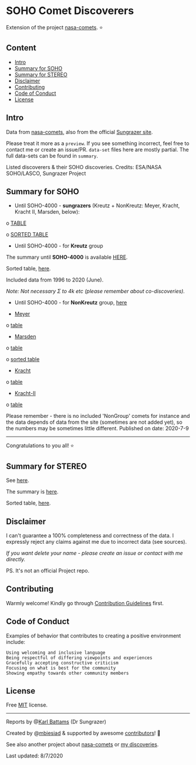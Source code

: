 # SOHO Comet Discoverers

Extension of the project [nasa-comets](https://github.com/mbiesiad/nasa-comets). ⭐

## Content
* [Intro](#intro)
* [Summary for SOHO](#summary-for-soho)
* [Summary for STEREO](#summary-for-stereo)
* [Disclaimer](#disclaimer)
* [Contributing](#contributing)
* [Code of Conduct](#code-of-conduct)
* [License](#license)

## Intro

Data from [nasa-comets](https://github.com/mbiesiad/nasa-comets), also from the official [Sungrazer site](https://sungrazer.nrl.navy.mil/).

Please treat it more as a `preview`. If you see something incorrect, feel free to contact me or create an issue/PR.
`data-set` files here are mostly partial. The full data-sets can be found in `summary`.

Listed discoverers & their SOHO discoveries. Credits: ESA/NASA SOHO/LASCO, Sungrazer Project

## Summary for SOHO

* Until SOHO-4000 - **sungrazers** (Kreutz + NonKreutz: Meyer, Kracht, Kracht II, Marsden, below):

o [TABLE](https://github.com/mbiesiad/soho-comet-discoverers/blob/master/summary/sungrazers-1.csv)

o [SORTED TABLE](https://github.com/mbiesiad/soho-comet-discoverers/blob/master/summary/sungrazers-1-sorted.csv)

* Until SOHO-4000 - for **Kreutz** group

The summary until **SOHO-4000** is available [HERE](https://github.com/mbiesiad/soho-comet-discoverers/blob/master/summary/until-SOHO-4000.csv).

Sorted table, [here](https://github.com/mbiesiad/soho-comet-discoverers/blob/master/summary/until-SOHO-4000-sorted.csv).

Included data from 1996 to 2020 (June).

*Note: Not necessary Σ to 4k etc (please remember about co-discoveries).*

* Until SOHO-4000 - for **NonKreutz** group, [here](https://github.com/mbiesiad/soho-comet-discoverers/tree/master/NonKreutz)

- [Meyer](https://github.com/mbiesiad/soho-comet-discoverers/tree/master/NonKreutz/Meyer)

o [table](https://github.com/mbiesiad/soho-comet-discoverers/blob/master/NonKreutz/Meyer/summary/summary-1.csv)
- [Marsden](https://github.com/mbiesiad/soho-comet-discoverers/tree/master/NonKreutz/Marsden)

o [table](https://github.com/mbiesiad/soho-comet-discoverers/blob/master/NonKreutz/Marsden/summary/summary-1.csv)

o [sorted table](https://github.com/mbiesiad/soho-comet-discoverers/blob/master/NonKreutz/Marsden/summary/summary-1-sorted.csv)
- [Kracht](https://github.com/mbiesiad/soho-comet-discoverers/tree/master/NonKreutz/Kracht)

o [table](https://github.com/mbiesiad/soho-comet-discoverers/blob/master/NonKreutz/Kracht/summary/summary-1.csv)
- [Kracht-II](https://github.com/mbiesiad/soho-comet-discoverers/tree/master/NonKreutz/Kracht-II)

o [table](https://github.com/mbiesiad/soho-comet-discoverers/blob/master/NonKreutz/Kracht-II/summary/summary-1.csv)

Please remember - there is no included 'NonGroup' comets for instance and the data depends of data from the site (sometimes are not added yet), so the numbers may be sometimes little different. Published on date: 2020-7-9

---

Congratulations to you all! ⭐

## Summary for STEREO

See [here](https://github.com/mbiesiad/soho-comet-discoverers/tree/master/STEREO).

The summary is [here](https://github.com/mbiesiad/soho-comet-discoverers/blob/master/STEREO/summary/based-on-data-1.csv).

Sorted table, [here](https://github.com/mbiesiad/soho-comet-discoverers/blob/master/STEREO/summary/based-on-data-1-sorted.csv).

## Disclaimer
I can't guarantee a 100% completeness and correctness of the data. I expressly reject any claims against me due to incorrect data (see sources).

*If you want delete your name - please create an issue or contact with me directly.*

PS. It's not an official Project repo.

## Contributing

Warmly welcome! Kindly go through [Contribution Guidelines](CONTRIBUTING.md) first.

## Code of Conduct

Examples of behavior that contributes to creating a positive environment include:

    Using welcoming and inclusive language
    Being respectful of differing viewpoints and experiences
    Gracefully accepting constructive criticism
    Focusing on what is best for the community
    Showing empathy towards other community members

## License
Free [MIT](LICENSE) license.

__________________________________________________

Reports by @[Karl Battams](https://twitter.com/SungrazerComets) (Dr Sungrazer)

Created by @[mbiesiad](https://github.com/mbiesiad) & supported by awesome [contributors](https://github.com/mbiesiad/soho-comet-discoverers/graphs/contributors)! 🚀

See also another project about [nasa-comets](https://github.com/mbiesiad/nasa-comets) or [my discoveries](https://github.com/mbiesiad/discoveries-biesiada).

Last updated: 8/7/2020
